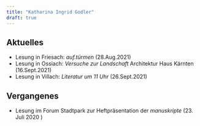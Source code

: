 ```yaml
---
title: "Katharina Ingrid Godler"
draft: true
---
```


## Aktuelles
* Lesung in Friesach: _auf.türmen_ (28.Aug.2021)
* Lesung in Ossiach: _Versuche zur Landschaft_ Architektur Haus Kärnten (16.Sept.2021) 
* Lesung in Villach: _Literatur um 11 Uhr_ (26.Sept.2021)

## Vergangenes
* Lesung im Forum Stadtpark zur Heftpräsentation der _manuskripte_ (23. Juli 2020 )